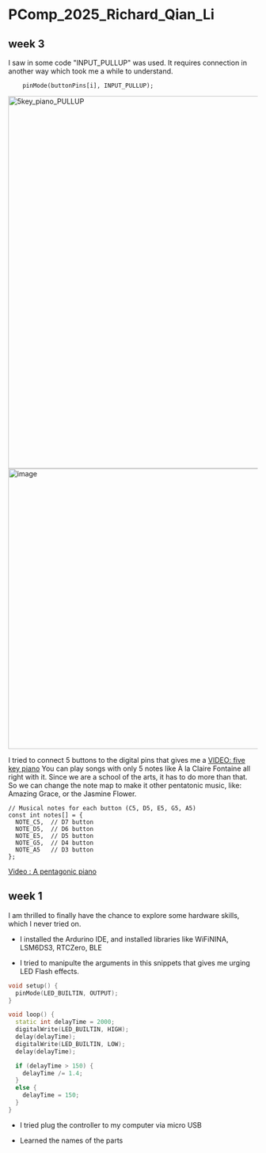 # PComp_2025_Richard_Qian_Li


## week 3

I saw in some code "INPUT_PULLUP" was used. It requires connection in another way which took me a while to understand.
```
    pinMode(buttonPins[i], INPUT_PULLUP);
```

<img width="1755" height="753" alt="5key_piano_PULLUP" src="https://github.com/user-attachments/assets/d60a5ad7-50f7-434f-b25f-b5c748e2b7d3" />



<img width="526" height="567" alt="image" src="https://github.com/user-attachments/assets/88b65abc-abf0-43c6-a478-697323939c3e" />

I tried to connect 5 buttons to the digital pins that gives me a [VIDEO: five key piano](https://www.youtube.com/shorts/UPWsGzkG6_s)
You can play songs with only 5 notes like À la Claire Fontaine all right with it.
Since we are a school of the arts, it has to do more than that. So we can change the note map to make it other pentatonic music, like: Amazing Grace, or the Jasmine Flower.
```
// Musical notes for each button (C5, D5, E5, G5, A5)
const int notes[] = {
  NOTE_C5,  // D7 button
  NOTE_D5,  // D6 button  
  NOTE_E5,  // D5 button
  NOTE_G5,  // D4 button
  NOTE_A5   // D3 button
};
```
[Video : A pentagonic piano ]( https://www.youtube.com/shorts/3a1f_Sgb6Dc)




## week 1
I am thrilled to finally have the chance to explore some hardware skills, which I never tried on.

- I installed the Ardurino IDE, and installed libraries like WiFiNINA, LSM6DS3, RTCZero, BLE 

- I tried to manipulte the arguments in this snippets that gives me urging LED Flash effects.
```cpp
void setup() {
  pinMode(LED_BUILTIN, OUTPUT);
}

void loop() {
  static int delayTime = 2000; 
  digitalWrite(LED_BUILTIN, HIGH);
  delay(delayTime);
  digitalWrite(LED_BUILTIN, LOW);
  delay(delayTime);

  if (delayTime > 150) {
    delayTime /= 1.4; 
  }
  else {
    delayTime = 150;
  }
}
```

- I tried plug the controller to my computer via micro USB

- Learned the names of the parts
